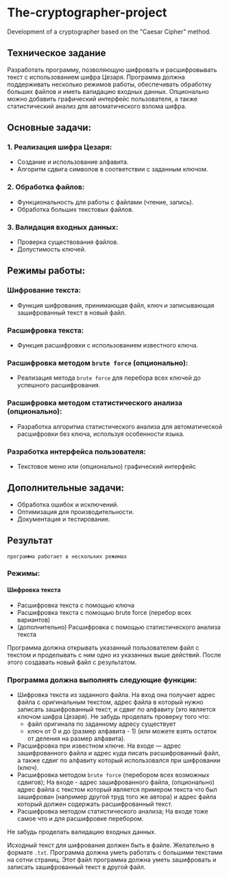 # The-cryptographer-project
Development of a cryptographer based on the "Caesar Cipher" method.

## Техническое задание
Разработать программу, позволяющую шифровать и расшифровывать текст с использованием шифра Цезаря. Программа должна поддерживать несколько режимов работы, обеспечивать обработку больших файлов и иметь валидацию входных данных. Опционально можно добавить графический интерфейс пользователя, а также статистический анализ для автоматического взлома шифра.

## Основные задачи:

### 1. Реализация шифра Цезаря:
  - Создание и использование алфавита.
  - Алгоритм сдвига символов в соответствии с заданным ключом.
### 2. Обработка файлов:
  - Функциональность для работы с файлами (чтение, запись).
  - Обработка больших текстовых файлов.
### 3. Валидация входных данных:
  - Проверка существования файлов.
  - Допустимость ключей.

## Режимы работы:

### Шифрование текста:
  - Функция шифрования, принимающая файл, ключ и записывающая зашифрованный текст в новый файл.
### Расшифровка текста:
  - Функция расшифровки с использованием известного ключа.
### Расшифровка методом `brute force` (опционально):
  - Реализация метода `brute force` для перебора всех ключей до успешного расшифрования.
### Расшифровка методом статистического анализа (опционально):
  - Разработка алгоритма статистического анализа для автоматической расшифровки без ключа, используя особенности языка.
### Разработка интерфейса пользователя:
  - Текстовое меню или (опционально) графический интерфейс

## Дополнительные задачи:
  - Обработка ошибок и исключений.
  - Оптимизация для производительности.
  - Документация и тестирование.

## Результат
``программа работает в нескольких режимах``

### Режимы:

#### Шифровка текста
 - Расшифровка текста с помощью ключа
 - Расшифровка текста с помощью brute force (перебор всех вариантов)
 - (дополнительно) Расшифровка с помощью статистического анализа текста

Программа должна открывать указанный пользователем файл с текстом и проделывать с ним одно из указанных выше действий. После этого создавать новый файл с результатом.

### Программа должна выполнять следующие функции:
- Шифровка текста из заданного файла. На вход она получает адрес файла с оригинальным текстом, адрес файла в который нужно записать зашифрованный текст, и сдвиг по алфавиту (это является ключом шифра Цезаря). Не забудь проделать проверку того что:
    - файл оригинала по заданному адресу существует
    - ключ от 0 и до (размер алфавита - 1) (или можете взять остаток от деления на размер алфавита).
- Расшифровка при известном ключе. На входе — адрес зашифрованного файла и адрес куда писать расшифрованный файл, а также сдвиг по алфавиту который использовался при шифровании (ключ).
- Расшифровка методом `brute force` (перебором всех возможных сдвигов); На входе - адрес зашифрованного файла, (опционально) адрес файла с текстом который является примером текста что был зашифрован (например другой труд того же автора) и адрес файла который должен содержать расшифрованный текст.
- Расшифровка методом статистического анализа; На входе тоже самое что и для расшифровке перебором.

Не забудь проделать валидацию входных данных.

Исходный текст для шифрования должен быть в файле. Желательно в формате `.txt`. Программа должна уметь работать с большими текстами на сотни страниц. Этот файл программа должна уметь зашифровать и записать зашифрованный текст в другой файл.
